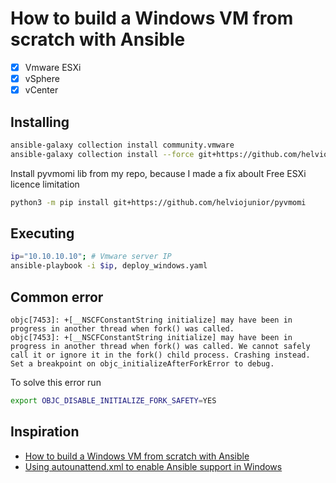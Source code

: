 # How to build a Windows VM from scratch with Ansible

* [x] Vmware ESXi
* [x] vSphere
* [x] vCenter

## Installing

```bash
ansible-galaxy collection install community.vmware
ansible-galaxy collection install --force git+https://github.com/helviojunior/ansible-vmware-floppy.git
```

Install pyvmomi lib from my repo, because I made a fix aboult Free ESXi licence limitation
```bash
python3 -m pip install git+https://github.com/helviojunior/pyvmomi
```

## Executing

```bash
ip="10.10.10.10"; # Vmware server IP
ansible-playbook -i $ip, deploy_windows.yaml
```

## Common error

```
objc[7453]: +[__NSCFConstantString initialize] may have been in progress in another thread when fork() was called.
objc[7453]: +[__NSCFConstantString initialize] may have been in progress in another thread when fork() was called. We cannot safely call it or ignore it in the fork() child process. Crashing instead. Set a breakpoint on objc_initializeAfterForkError to debug.
```

To solve this error run
```bash
export OBJC_DISABLE_INITIALIZE_FORK_SAFETY=YES
```

## Inspiration
- [How to build a Windows VM from scratch with Ansible](https://madlabber.wordpress.com/2019/06/23/how-to-build-a-windows-vm-from-scratch-with-ansible/comment-page-1)
- [Using autounattend.xml to enable Ansible support in Windows](https://madlabber.wordpress.com/2019/06/19/using-autounattend-xml-to-enable-ansible-support-in-windows/)